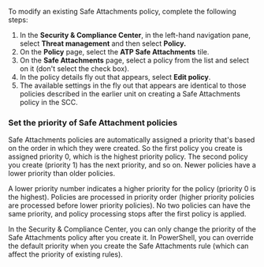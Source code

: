 To modify an existing Safe Attachments policy, complete the following steps:

1.  In the **Security &amp; Compliance Center**, in the left-hand navigation pane, select **Threat management** and then select **Policy.**
2.  On the **Policy** page, select the **ATP Safe Attachments** tile.
3.  On the **Safe Attachments** page, select a policy from the list and select on it (don't select the check box).
4.  In the policy details fly out that appears, select **Edit policy**.
5.  The available settings in the fly out that appears are identical to those policies described in the earlier unit on creating a Safe Attachments policy in the SCC.

### Set the priority of Safe Attachment policies

Safe Attachments policies are automatically assigned a priority that's based on the order in which they were created. So the first policy you create is assigned priority 0, which is the highest priority policy. The second policy you create (priority 1) has the next priority, and so on. Newer policies have a lower priority than older policies.

A lower priority number indicates a higher priority for the policy (priority 0 is the highest). Policies are processed in priority order (higher priority policies are processed before lower priority policies). No two policies can have the same priority, and policy processing stops after the first policy is applied.

In the Security &amp; Compliance Center, you can only change the priority of the Safe Attachments policy after you create it. In PowerShell, you can override the default priority when you create the Safe Attachments rule (which can affect the priority of existing rules).
